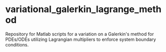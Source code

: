 # variational_galerkin_lagrange_method
Repository for Matlab scripts for a variation on a Galerkin's method for PDEs/ODEs utilizing Lagrangian multipliers to enforce system boundary conditions. 
